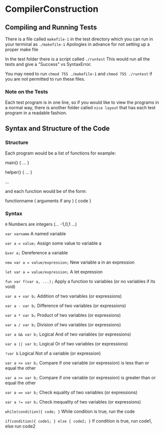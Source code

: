# CompilerConstruction

## Compiling and Running Tests

There is a file called `makefile-1` in the test directory which you can run in your terminal as `./makefile-1`
Apologies in advance for not setting up a proper make file

In the test folder there is a script called `./runtest`
This would run all the tests and give a "Success" vs SyntaxError.

You may need to run `chmod 755 ./makefile-1` and `chmod 755 ./runtest` if you are not permitted to run these files.

### Note on the Tests

Each test program is in one line, so if you would like to view the programs in a normal way, there is another folder called `nice layout` that has each test program in a readable fashion.

## Syntax and Structure of the Code

### Structure

Each program would be a list of functions for example:

main() { ... }

helper() { ... }

...

and each function would be of the form:

functionname ( arguments if any ) { code }

### Syntax
`0`								Numbers are integers (... -1,0,1 ...)

`var varname`						A named variable

`var a = value;`					Assign some value to variable a

`&var a;`							Dereference a variable

`new var a = value/expression;`	New variable a in an expression

`let var a = value/expression;`	A let expression

`fun var f(var a, ...);`			Apply a function to variables (or no variables if its void)

`var a + var b;`					Addition of two variables (or expressions)

`var a - var b;`					Difference of two variables (or expressions)

`var a * var b;`					Product of two variables (or expressions)

`var a / var b;` 					Division of two variables (or expressions)

`var a && var b;`					Logical And of two variables (or expressions)

`var a || var b;`                 Logical Or of two variables (or expressions)

`!var b`							Logical Not of a variable (or expression)

`var a <= var b;`					Compare if one variable (or expression) is less than or equal the other

`var a >= var b;`					Compare if one variable (or expression) is greater than or equal the other

`var a == var b;`					Check equality of two variables (or expressions)

`var a != var b;`					Check inequality of two variables (or expressions)

`while(condition){ code; }`				While condition is true, run the code

`if(condition){ code1; } else { code2; }`				If condition is true, run code1, else run code2
	

	

